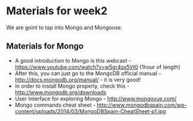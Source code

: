 # Materials for week2

We are goint to tap into Mongo and Mongoose.

## Materials for Mongo

* A good introduction to Mongo is this webcast - https://www.youtube.com/watch?v=w5qr4sx5Vt0 (1hour of length)
* After this, you can just go to the MongoDB official manual - http://docs.mongodb.org/manual/ - it is very good!
* In order to install Mongo properly, check this - http://www.mongodb.org/downloads
* User Interface for exploring Mongo - http://www.mongovue.com/
* Mongo commands cheat sheet - http://www.mongodbspain.com/wp-content/uploads/2014/03/MongoDBSpain-CheatSheet-p1.jpg

